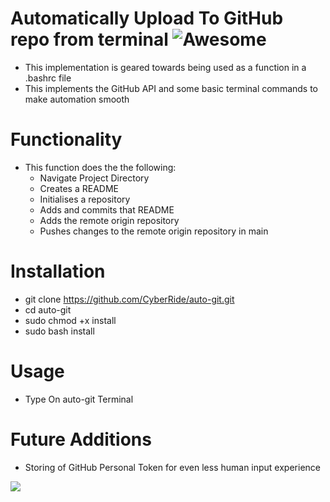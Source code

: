 # Automatically Upload To GitHub repo from terminal ![Awesome](https://awesome.re/badge-flat2.svg)

- This implementation is geared towards being used as a function in a .bashrc file
- This implements the GitHub API and some basic terminal commands to make automation smooth

# Functionality

- This function does the the following:
  - Navigate Project Directory
  - Creates a README
  - Initialises a repository
  - Adds and commits that README
  - Adds the remote origin repository
  - Pushes changes to the remote origin repository in main

# Installation

- git clone https://github.com/CyberRide/auto-git.git
- cd auto-git
- sudo chmod +x install
- sudo bash install


# Usage
- Type On auto-git Terminal 

# Future Additions

- Storing of GitHub Personal Token for even less human input experience

![](https://raw.githubusercontent.com/CyberRide/auto-git/blob/main/Screenshot%20at%202022-04-13%2014-50-43.png)

